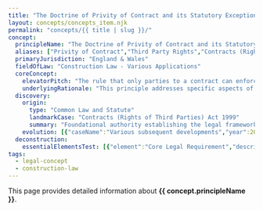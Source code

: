 ```yaml
---
title: "The Doctrine of Privity of Contract and its Statutory Exceptions"
layout: concepts/concepts_item.njk
permalink: "concepts/{{ title | slug }}/"
concept:
  principleName: "The Doctrine of Privity of Contract and its Statutory Exceptions"
  aliases: ["Privity of Contract","Third Party Rights","Contracts (Rights of Third Parties) Act","Privity Exceptions"]
  primaryJurisdiction: "England & Wales"
  fieldOfLaw: "Construction Law - Various Applications"
  coreConcept:
    elevatorPitch: "The rule that only parties to a contract can enforce its terms, subject to statutory exceptions allowing third party beneficiaries to claim in specified circumstances."
    underlyingRationale: "This principle addresses specific aspects of construction law relationships and liabilities, providing structured legal framework for the doctrine of privity of contract and its statutory exceptions issues."
  discovery:
    origin:
      type: "Common Law and Statute"
      landmarkCase: "Contracts (Rights of Third Parties) Act 1999"
      summary: "Foundational authority establishing the legal framework for the doctrine of privity of contract and its statutory exceptions in construction and commercial law contexts."
    evolution: [{"caseName":"Various subsequent developments","year":2000,"contribution":"Continued judicial and legislative refinement of the principle's application and scope in modern construction law."}]
  deconstruction:
    essentialElementsTest: [{"element":"Core Legal Requirement","description":"The fundamental requirement that must be established to successfully apply the doctrine of privity of contract and its statutory exceptions in construction law contexts."},{"element":"Factual Foundation","description":"The specific factual circumstances that must exist to trigger application of this legal principle."},{"element":"Legal Consequence Test","description":"The test for determining when the principle's legal consequences should apply to the particular circumstances."}]
tags: 
  - legal-concept
  - construction-law
---
```


This page provides detailed information about **{{ concept.principleName }}**.
